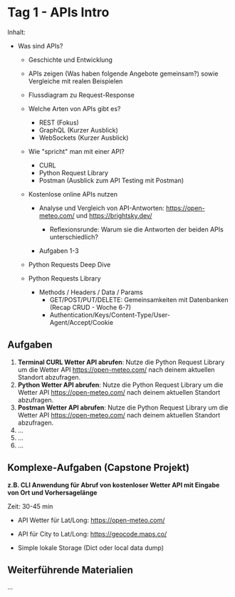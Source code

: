 # Tag 1 - APIs Intro

Inhalt:

- Was sind APIs?
  - Geschichte und Entwicklung
  - APIs zeigen (Was haben folgende Angebote gemeinsam?) sowie Vergleiche mit realen Beispielen
  - Flussdiagram zu Request-Response
  - Welche Arten von APIs gibt es?
    - REST (Fokus)
    - GraphQL (Kurzer Ausblick)
    - WebSockets (Kurzer Ausblick)
  - Wie "spricht" man mit einer API?
    - CURL  
    - Python Request Library
    - Postman (Ausblick zum API Testing mit Postman)
  - Kostenlose online APIs nutzen
    - Analyse und Vergleich von API-Antworten: https://open-meteo.com/ und https://brightsky.dev/
      - Reflexionsrunde: Warum sie die Antworten der beiden APIs unterschiedlich?

    - Aufgaben 1-3

   - Python Requests Deep Dive
    - Python Requests Library
      - Methods / Headers / Data / Params
        - GET/POST/PUT/DELETE: Gemeinsamkeiten mit Datenbanken (Recap CRUD - Woche 6-7)
        - Authentication/Keys/Content-Type/User-Agent/Accept/Cookie

## Aufgaben
1. **Terminal CURL Wetter API abrufen**: Nutze die Python Request Library um die Wetter API https://open-meteo.com/ nach deinem aktuellen Standort abzufragen.
2. **Python Wetter API abrufen**: Nutze die Python Request Library um die Wetter API https://open-meteo.com/ nach deinem aktuellen Standort abzufragen.
3. **Postman Wetter API abrufen**: Nutze die Python Request Library um die Wetter API https://open-meteo.com/ nach deinem aktuellen Standort abzufragen.
4. ...
5. ...
6. ...

## Komplexe-Aufgaben (Capstone Projekt)
**z.B. CLI Anwendung für Abruf von kostenloser Wetter API mit Eingabe von Ort und Vorhersagelänge**

Zeit: 30-45 min 

- API Wetter für Lat/Long: https://open-meteo.com/
- API für City to Lat/Long: https://geocode.maps.co/

- Simple lokale Storage (Dict oder local data dump)


## Weiterführende Materialien
...